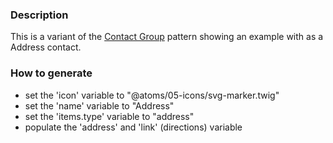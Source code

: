 ### Description
This is a variant of the [Contact Group](./?p=molecules-contact-group) pattern showing an example with as a Address contact.

### How to generate
* set the 'icon' variable to "@atoms/05-icons/svg-marker.twig"
* set the 'name' variable to "Address"
* set the 'items.type' variable to "address" 
* populate the 'address' and 'link' (directions) variable
